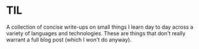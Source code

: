 # TIL
A collection of concise write-ups on small things I learn day to day across a variety of languages and technologies. These are things that don't really warrant a full blog post (which I won't do anyway).

